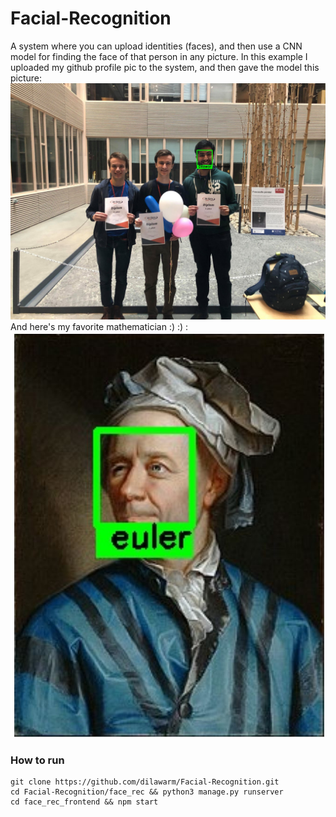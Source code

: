 # Facial-Recognition
A system where you can upload identities (faces), and then use a CNN model for finding the face of that person in any picture. In this example I uploaded my github profile pic to the system, and then gave the model this picture:
![](55591720_2040465782747499_539324515147055104_n-1584715980358.jpg)
And here's my favorite mathematician :) :) :
![](euler.JPG)

### How to run
```
git clone https://github.com/dilawarm/Facial-Recognition.git
cd Facial-Recognition/face_rec && python3 manage.py runserver
cd face_rec_frontend && npm start
```
